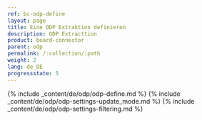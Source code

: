 ```yaml
---
ref: bc-odp-define
layout: page
title: Eine ODP Extraktion definieren
description: ODP Extracttion
product: board-connector
parent: odp
permalink: /:collection/:path
weight: 2
lang: de_DE
progressstate: 5
---
```


{% include _content/de/odp/odp-define.md %}
{% include _content/de/odp/odp-settings-update_mode.md %} 
{% include _content/de/odp/odp-settings-filtering.md %}